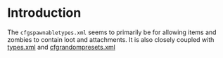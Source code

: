 # Introduction
The `cfgspawnabletypes.xml` seems to primarily be for allowing items and zombies to contain loot and attachments. It is also closely coupled with [types.xml](db/types.md) and [cfgrandompresets.xml](cfgrandompresets.md)